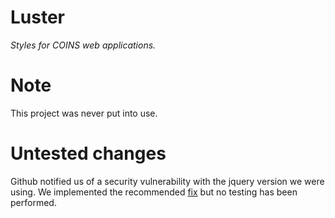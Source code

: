 # Luster

_Styles for COINS web applications._

# Note
This project was never put into use.

# Untested changes
Github notified us of a security vulnerability with the jquery version we were using. We implemented the recommended [fix](https://github.com/MRN-Code/luster/commit/77e2b04f4efef5820cceab171a9dedcddc70df27) but no testing has been performed.

